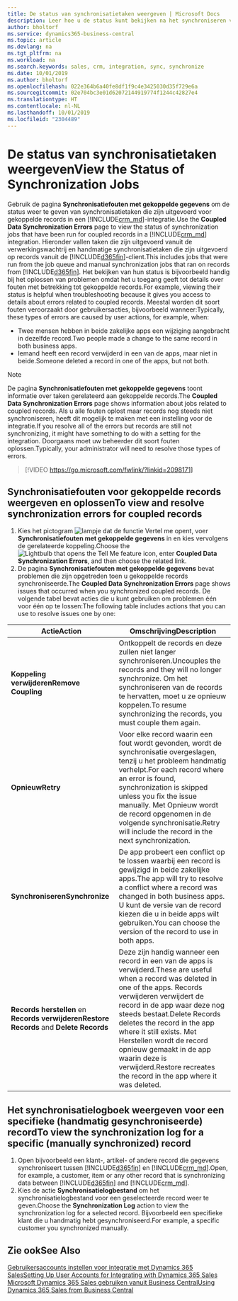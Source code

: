 ```yaml
---
title: De status van synchronisatietaken weergeven | Microsoft Docs
description: Leer hoe u de status kunt bekijken na het synchroniseren van gekoppelde records.
author: bholtorf
ms.service: dynamics365-business-central
ms.topic: article
ms.devlang: na
ms.tgt_pltfrm: na
ms.workload: na
ms.search.keywords: sales, crm, integration, sync, synchronize
ms.date: 10/01/2019
ms.author: bholtorf
ms.openlocfilehash: 022e364b6a40fe8df1f9c4e3425030d35f729e6a
ms.sourcegitcommit: 02e704bc3e01d62072144919774f1244c42827e4
ms.translationtype: HT
ms.contentlocale: nl-NL
ms.lasthandoff: 10/01/2019
ms.locfileid: "2304489"
---
```

# <a name="view-the-status-of-synchronization-jobs"></a><span data-ttu-id="98dfd-103">De status van synchronisatietaken weergeven</span><span class="sxs-lookup"><span data-stu-id="98dfd-103">View the Status of Synchronization Jobs</span></span>
<span data-ttu-id="98dfd-104">Gebruik de pagina **Synchronisatiefouten met gekoppelde gegevens** om de status weer te geven van synchronisatietaken die zijn uitgevoerd voor gekoppelde records in een [!INCLUDE[crm_md](includes/crm_md.md)]-integratie.</span><span class="sxs-lookup"><span data-stu-id="98dfd-104">Use the **Coupled Data Synchronization Errors** page to view the status of synchronization jobs that have been run for coupled records in a [!INCLUDE[crm_md](includes/crm_md.md)] integration.</span></span> <span data-ttu-id="98dfd-105">Hieronder vallen taken die zijn uitgevoerd vanuit de verwerkingswachtrij en handmatige synchronisatietaken die zijn uitgevoerd op records vanuit de [!INCLUDE[d365fin](includes/d365fin_md.md)]-client.</span><span class="sxs-lookup"><span data-stu-id="98dfd-105">This includes jobs that were run from the job queue and manual synchronization jobs that ran on records from [!INCLUDE[d365fin](includes/d365fin_md.md)].</span></span> <span data-ttu-id="98dfd-106">Het bekijken van hun status is bijvoorbeeld handig bij het oplossen van problemen omdat het u toegang geeft tot details over fouten met betrekking tot gekoppelde records.</span><span class="sxs-lookup"><span data-stu-id="98dfd-106">For example, viewing their status is helpful when troubleshooting because it gives you access to details about errors related to coupled records.</span></span> <span data-ttu-id="98dfd-107">Meestal worden dit soort fouten veroorzaakt door gebruikersacties, bijvoorbeeld wanneer:</span><span class="sxs-lookup"><span data-stu-id="98dfd-107">Typically, these types of errors are caused by user actions, for example, when:</span></span>  

* <span data-ttu-id="98dfd-108">Twee mensen hebben in beide zakelijke apps een wijziging aangebracht in dezelfde record.</span><span class="sxs-lookup"><span data-stu-id="98dfd-108">Two people made a change to the same record in both business apps.</span></span>
* <span data-ttu-id="98dfd-109">Iemand heeft een record verwijderd in een van de apps, maar niet in beide.</span><span class="sxs-lookup"><span data-stu-id="98dfd-109">Someone deleted a record in one of the apps, but not both.</span></span>

> [!Note]
> <span data-ttu-id="98dfd-110">De pagina **Synchronisatiefouten met gekoppelde gegevens** toont informatie over taken gerelateerd aan gekoppelde records.</span><span class="sxs-lookup"><span data-stu-id="98dfd-110">The **Coupled Data Synchronization Errors** page shows information about jobs related to coupled records.</span></span> <span data-ttu-id="98dfd-111">Als u alle fouten oplost maar records nog steeds niet synchroniseren, heeft dit mogelijk te maken met een instelling voor de integratie.</span><span class="sxs-lookup"><span data-stu-id="98dfd-111">If you resolve all of the errors but records are still not synchronizing, it might have something to do with a setting for the integration.</span></span> <span data-ttu-id="98dfd-112">Doorgaans moet uw beheerder dit soort fouten oplossen.</span><span class="sxs-lookup"><span data-stu-id="98dfd-112">Typically, your administrator will need to resolve those types of errors.</span></span>   

> [!VIDEO https://go.microsoft.com/fwlink/?linkid=2098171]

## <a name="to-view-and-resolve-synchronization-errors-for-coupled-records"></a><span data-ttu-id="98dfd-113">Synchronisatiefouten voor gekoppelde records weergeven en oplossen</span><span class="sxs-lookup"><span data-stu-id="98dfd-113">To view and resolve synchronization errors for coupled records</span></span>
1. <span data-ttu-id="98dfd-114">Kies het pictogram ![lampje dat de functie Vertel me opent](media/ui-search/search_small.png "Vertel me wat u wilt doen"), voer **Synchronisatiefouten met gekoppelde gegevens** in en kies vervolgens de gerelateerde koppeling.</span><span class="sxs-lookup"><span data-stu-id="98dfd-114">Choose the ![Lightbulb that opens the Tell Me feature](media/ui-search/search_small.png "Tell me what you want to do") icon, enter **Coupled Data Synchronization Errors**, and then choose the related link.</span></span>
2. <span data-ttu-id="98dfd-115">De pagina **Synchronisatiefouten met gekoppelde gegevens** bevat problemen die zijn opgetreden toen u gekoppelde records synchroniseerde.</span><span class="sxs-lookup"><span data-stu-id="98dfd-115">The **Coupled Data Synchronization Errors** page shows issues that occurred when you synchronized coupled records.</span></span> <span data-ttu-id="98dfd-116">De volgende tabel bevat acties die u kunt gebruiken om problemen één voor één op te lossen:</span><span class="sxs-lookup"><span data-stu-id="98dfd-116">The following table includes actions that you can use to resolve issues one by one:</span></span>

|<span data-ttu-id="98dfd-117">Actie</span><span class="sxs-lookup"><span data-stu-id="98dfd-117">Action</span></span>|<span data-ttu-id="98dfd-118">Omschrijving</span><span class="sxs-lookup"><span data-stu-id="98dfd-118">Description</span></span>|
|----|----|
|<span data-ttu-id="98dfd-119">**Koppeling verwijderen**</span><span class="sxs-lookup"><span data-stu-id="98dfd-119">**Remove Coupling**</span></span>|<span data-ttu-id="98dfd-120">Ontkoppelt de records en deze zullen niet langer synchroniseren.</span><span class="sxs-lookup"><span data-stu-id="98dfd-120">Uncouples the records and they will no longer synchronize.</span></span> <span data-ttu-id="98dfd-121">Om het synchroniseren van de records te hervatten, moet u ze opnieuw koppelen.</span><span class="sxs-lookup"><span data-stu-id="98dfd-121">To resume synchronizing the records, you must couple them again.</span></span>|
|<span data-ttu-id="98dfd-122">**Opnieuw**</span><span class="sxs-lookup"><span data-stu-id="98dfd-122">**Retry**</span></span>|<span data-ttu-id="98dfd-123">Voor elke record waarin een fout wordt gevonden, wordt de synchronisatie overgeslagen, tenzij u het probleem handmatig verhelpt.</span><span class="sxs-lookup"><span data-stu-id="98dfd-123">For each record where an error is found, synchronization is skipped unless you fix the issue manually.</span></span> <span data-ttu-id="98dfd-124">Met Opnieuw wordt de record opgenomen in de volgende synchronisatie.</span><span class="sxs-lookup"><span data-stu-id="98dfd-124">Retry will include the record in the next synchronization.</span></span>|
|<span data-ttu-id="98dfd-125">**Synchroniseren**</span><span class="sxs-lookup"><span data-stu-id="98dfd-125">**Synchronize**</span></span>|<span data-ttu-id="98dfd-126">De app probeert een conflict op te lossen waarbij een record is gewijzigd in beide zakelijke apps.</span><span class="sxs-lookup"><span data-stu-id="98dfd-126">The app will try to resolve a conflict where a record was changed in both business apps.</span></span> <span data-ttu-id="98dfd-127">U kunt de versie van de record kiezen die u in beide apps wilt gebruiken.</span><span class="sxs-lookup"><span data-stu-id="98dfd-127">You can choose the version of the record to use in both apps.</span></span>|
|<span data-ttu-id="98dfd-128">**Records herstellen** en **Records verwijderen**</span><span class="sxs-lookup"><span data-stu-id="98dfd-128">**Restore Records** and **Delete Records**</span></span>|<span data-ttu-id="98dfd-129">Deze zijn handig wanneer een record in een van de apps is verwijderd.</span><span class="sxs-lookup"><span data-stu-id="98dfd-129">These are useful when a record was deleted in one of the apps.</span></span> <span data-ttu-id="98dfd-130">Records verwijderen verwijdert de record in de app waar deze nog steeds bestaat.</span><span class="sxs-lookup"><span data-stu-id="98dfd-130">Delete Records deletes the record in the app where it still exists.</span></span> <span data-ttu-id="98dfd-131">Met Herstellen wordt de record opnieuw gemaakt in de app waarin deze is verwijderd.</span><span class="sxs-lookup"><span data-stu-id="98dfd-131">Restore recreates the record in the app where it was deleted.</span></span>|

## <a name="to-view-the-synchronization-log-for-a-specific-manually-synchronized-record"></a><span data-ttu-id="98dfd-132">Het synchronisatielogboek weergeven voor een specifieke (handmatig gesynchroniseerde) record</span><span class="sxs-lookup"><span data-stu-id="98dfd-132">To view the synchronization log for a specific (manually synchronized) record</span></span>
1. <span data-ttu-id="98dfd-133">Open bijvoorbeeld een klant-, artikel- of andere record die gegevens synchroniseert tussen [!INCLUDE[d365fin](includes/d365fin_md.md)] en [!INCLUDE[crm_md](includes/crm_md.md)].</span><span class="sxs-lookup"><span data-stu-id="98dfd-133">Open, for example, a customer, item or any other record that is synchronizing data between [!INCLUDE[d365fin](includes/d365fin_md.md)] and [!INCLUDE[crm_md](includes/crm_md.md)].</span></span>
2. <span data-ttu-id="98dfd-134">Kies de actie **Synchronisatielogbestand** om het synchronisatielogbestand voor een geselecteerde record weer te geven.</span><span class="sxs-lookup"><span data-stu-id="98dfd-134">Choose the **Synchronization Log** action to view the synchronization log for a selected record.</span></span> <span data-ttu-id="98dfd-135">Bijvoorbeeld een specifieke klant die u handmatig hebt gesynchroniseerd.</span><span class="sxs-lookup"><span data-stu-id="98dfd-135">For example, a specific customer you synchronized manually.</span></span>

## <a name="see-also"></a><span data-ttu-id="98dfd-136">Zie ook</span><span class="sxs-lookup"><span data-stu-id="98dfd-136">See Also</span></span>  
[<span data-ttu-id="98dfd-137">Gebruikersaccounts instellen voor integratie met Dynamics 365 Sales</span><span class="sxs-lookup"><span data-stu-id="98dfd-137">Setting Up User Accounts for Integrating with Dynamics 365 Sales</span></span>](admin-setting-up-integration-with-dynamics-sales.md)  
[<span data-ttu-id="98dfd-138">Microsoft Dynamics 365 Sales gebruiken vanuit Business Central</span><span class="sxs-lookup"><span data-stu-id="98dfd-138">Using Dynamics 365 Sales from Business Central</span></span>](marketing-integrate-dynamicscrm.md)
